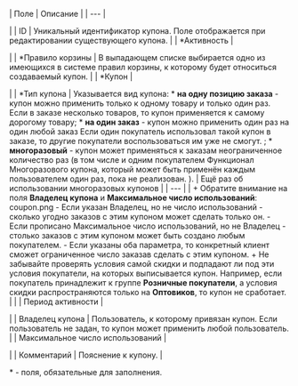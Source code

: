 | Поле | Описание |
| --- |

|
| ID | Уникальный идентификатор купона. Поле отображается при редактировании существующего купона. |
| \*Активность |

|
| \*Правило корзины | В выпадающем списке выбирается одно из имеющихся в системе правил корзины, к которому будет относиться создаваемый купон. |
| \*Купон |

|
| \*Тип купона | Указывается вид купона:  * **на одну позицию заказа** - купон можно применить только к одному товару и только один раз. Если в заказе несколько товаров, то купон применяется к самому дорогому товару; * **на один заказ** - купон можно применить один раз на   один любой заказ      Если один покупатель использовал такой купон в заказе, то другие покупатели воспользоваться им уже не смогут.   ; * **многоразовый** - купон может применяться к заказам неограниченное количество раз (в том числе и   одним покупателем      Функционал Многоразового купона, который может быть применён каждым пользователем один раз, пока не реализован.   ).      | Ещё раз об использовании многоразовых купонов |   | --- |   | + Обратите внимание на поля **Владелец купона** и **Максимальное число использований**:        coupon.png    - Если указан Владелец, но не число использований - сколько угодно заказов с этим купоном может сделать только он.   - Если прописано Максимальное число использований, но не Владелец - столько заказов с этим купоном может быть создано любым покупателем.   - Если указаны оба параметра, то конкретный клиент сможет ограниченное число заказав сделать с этим купоном. + Не забывайте проверять условия самой скидки и подпадают ли под эти условия покупатели, на которых выписывается купон. Например, если покупатель принадлежит к группе **Розничные покупатели**, а условия скидки распространяются только на **Оптовиков**, то купон не сработает. | |
| Период активности |

|
| Владелец купона | Пользователь, к которому привязан купон. Если пользователь не задан, то купон может применить любой пользователь. |
| Максимальное число использований |

|
| Комментарий | Пояснение к купону. |

\* - поля, обязательные для заполнения.

<!--
<h2>Кнопки управления

| Кнопка | Описание |
| --- |

|
| Сохранить | Сохранение внесённых изменений. Переход на страницу со списком купонов. |
| Применить |